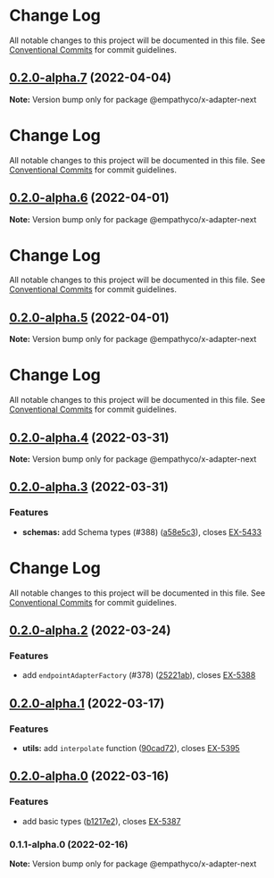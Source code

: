 # Change Log

All notable changes to this project will be documented in this file. See
[Conventional Commits](https://conventionalcommits.org) for commit guidelines.

## [0.2.0-alpha.7](https://github.com/empathyco/x/compare/@empathyco/x-adapter-next@0.2.0-alpha.6...@empathyco/x-adapter-next@0.2.0-alpha.7) (2022-04-04)

**Note:** Version bump only for package @empathyco/x-adapter-next

# Change Log

All notable changes to this project will be documented in this file. See
[Conventional Commits](https://conventionalcommits.org) for commit guidelines.

## [0.2.0-alpha.6](https://github.com/empathyco/x/compare/@empathyco/x-adapter-next@0.2.0-alpha.5...@empathyco/x-adapter-next@0.2.0-alpha.6) (2022-04-01)

**Note:** Version bump only for package @empathyco/x-adapter-next

# Change Log

All notable changes to this project will be documented in this file. See
[Conventional Commits](https://conventionalcommits.org) for commit guidelines.

## [0.2.0-alpha.5](https://github.com/empathyco/x/compare/@empathyco/x-adapter-next@0.2.0-alpha.4...@empathyco/x-adapter-next@0.2.0-alpha.5) (2022-04-01)

**Note:** Version bump only for package @empathyco/x-adapter-next

# Change Log

All notable changes to this project will be documented in this file. See
[Conventional Commits](https://conventionalcommits.org) for commit guidelines.

## [0.2.0-alpha.4](https://github.com/empathyco/x/compare/@empathyco/x-adapter-next@0.2.0-alpha.3...@empathyco/x-adapter-next@0.2.0-alpha.4) (2022-03-31)

**Note:** Version bump only for package @empathyco/x-adapter-next

## [0.2.0-alpha.3](https://github.com/empathyco/x/compare/@empathyco/x-adapter-next@0.2.0-alpha.2...@empathyco/x-adapter-next@0.2.0-alpha.3) (2022-03-31)

### Features

- **schemas:** add Schema types (#388)
  ([a58e5c3](https://github.com/empathyco/x/commit/a58e5c31c75f78371029457c8c2af8b7e212a484)),
  closes [EX-5433](https://searchbroker.atlassian.net/browse/EX-5433)

# Change Log

All notable changes to this project will be documented in this file. See
[Conventional Commits](https://conventionalcommits.org) for commit guidelines.

## [0.2.0-alpha.2](https://github.com/empathyco/x/compare/@empathyco/x-adapter-next@0.2.0-alpha.1...@empathyco/x-adapter-next@0.2.0-alpha.2) (2022-03-24)

### Features

- add `endpointAdapterFactory` (#378)
  ([25221ab](https://github.com/empathyco/x/commit/25221ab2ed407f7a7f86054da3a09d64b79d891b)),
  closes [EX-5388](https://searchbroker.atlassian.net/browse/EX-5388)

## [0.2.0-alpha.1](https://github.com/empathyco/x/compare/@empathyco/x-adapter-next@0.2.0-alpha.0...@empathyco/x-adapter-next@0.2.0-alpha.1) (2022-03-17)

### Features

- **utils:** add `interpolate` function
  ([90cad72](https://github.com/empathyco/x/commit/90cad720f6705ce9d2cf933f07a982c21fe80102)),
  closes [EX-5395](https://searchbroker.atlassian.net/browse/EX-5395)

## [0.2.0-alpha.0](https://github.com/empathyco/x/compare/@empathyco/x-adapter-next@0.1.1-alpha.0...@empathyco/x-adapter-next@0.2.0-alpha.0) (2022-03-16)

### Features

- add basic types
  ([b1217e2](https://github.com/empathyco/x/commit/b1217e2a6f9fa6307a477e44ee8a96d5f8897ea3)),
  closes [EX-5387](https://searchbroker.atlassian.net/browse/EX-5387)

### 0.1.1-alpha.0 (2022-02-16)

**Note:** Version bump only for package @empathyco/x-adapter-next
